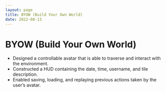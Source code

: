 ```yaml
---
layout: page
title: BYOW (Build Your Own World)
date: 2022-08-13
---
```


# BYOW (Build Your Own World)

* Designed a controllable avatar that is able to traverse and interact with the environment.
* Constructed a HUD containing the date, time, username, and tile description.
* Enabled saving, loading, and replaying previous actions taken by the user’s avatar.